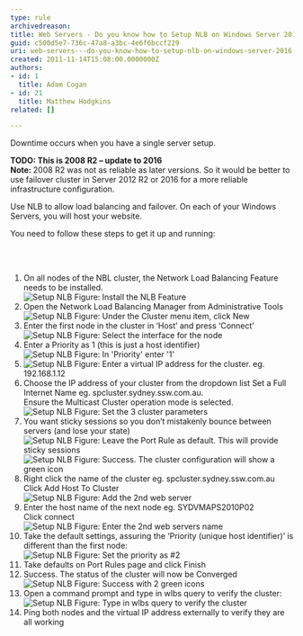 ```yaml
---
type: rule
archivedreason: 
title: Web Servers - Do you know how to Setup NLB on Windows Server 2016? (aka Network Load Balancing)
guid: c500d5e7-736c-47a8-a3bc-4e6f6bccf229
uri: web-servers---do-you-know-how-to-setup-nlb-on-windows-server-2016-aka-network-load-balancing
created: 2011-11-14T15:08:00.0000000Z
authors:
- id: 1
  title: Adam Cogan
- id: 21
  title: Matthew Hodgkins
related: []

---
```



<p>Downtime occurs when you have a single server setup.<br></p><p class="ssw15-rteElement-InfoBox"><b>TODO&#58; This is 2008 R2 – update to 2016</b><br><b>Note&#58;&#160;</b>2008 R2 was not as reliable as later versions. So it would be better to use failover cluster in Server 2012 R2 or 2016 for a more reliable infrastructure configuration.&#160;</p><p>​​Use NLB to allow load balancing and failover. On each of your Windows Servers, you will host your website.</p>
<p>You need to follow these steps to get it up and running&#58;</p>
<br><excerpt class='endintro'></excerpt><br>
<ol><li>On all nodes of the NBL cluster, the Network Load Balancing Feature needs to be installed.<br><img class="ms-rteCustom-ImageArea" alt="Setup NLB" src="/PublishingImages/Setup-NLB-1.jpg" /> <span class="ms-rteCustom-FigureNormal">Figure&#58; Install the NLB Feature</span> </li>
<li>Open the Network Load Balancing Manager from Administrative Tools<br><img class="ms-rteCustom-ImageArea" alt="Setup NLB" src="/PublishingImages/Setup-NLB-2.jpg" /> <span class="ms-rteCustom-FigureNormal">Figure&#58; Under the Cluster menu item, click New</span> </li>
<li>Enter the first node in the cluster in ‘Host’ and press ‘Connect’<br><img class="ms-rteCustom-ImageArea" alt="Setup NLB" src="/PublishingImages/Setup-NLB-3.jpg" /> <span class="ms-rteCustom-FigureNormal">Figure&#58; Select the interface for the node</span> </li>
<li>Enter a Priority as 1 (this is just a host identifier)<br><img class="ms-rteCustom-ImageArea" alt="Setup NLB" src="/PublishingImages/Setup-NLB-4.jpg" /> <span class="ms-rteCustom-FigureNormal">Figure&#58; In 'Priority' enter '1'</span> </li>
<li><img class="ms-rteCustom-ImageArea" alt="Setup NLB" src="/PublishingImages/Setup-NLB-5.jpg" /> <span class="ms-rteCustom-FigureNormal">Figure&#58; Enter a virtual IP address for the cluster. eg. 192.168.1.12</span> </li>
<li>Choose the IP address of your cluster from the dropdown list Set a Full Internet Name eg. spcluster.sydney.ssw.com.au. <br>Ensure the Multicast Cluster operation mode is selected.<br><img class="ms-rteCustom-ImageArea" alt="Setup NLB" src="/PublishingImages/Setup-NLB-6.jpg" /> <span class="ms-rteCustom-FigureNormal">Figure&#58; Set the 3 cluster parameters</span> </li>
<li>You want sticky sessions so you don’t mistakenly bounce between servers (and lose your state)<br><img class="ms-rteCustom-ImageArea" alt="Setup NLB" src="/PublishingImages/Setup-NLB-7.jpg" /> <span class="ms-rteCustom-FigureNormal">Figure&#58; Leave the Port Rule as default. This will provide sticky sessions</span><br><img class="ms-rteCustom-ImageArea" alt="Setup NLB" src="/PublishingImages/Setup-NLB-8.jpg" /> <span class="ms-rteCustom-FigureNormal">Figure&#58; Success. The cluster configuration will show a green icon</span> </li>
<li>Right click the name of the cluster eg. spcluster.sydney.ssw.com.au Click Add Host To Cluster<br><img class="ms-rteCustom-ImageArea" alt="Setup NLB" src="/PublishingImages/Setup-NLB-9.jpg" /> <span class="ms-rteCustom-FigureNormal">Figure&#58; Add the 2nd web server</span> </li>
<li>Enter the host name of the next node eg. SYDVMAPS2010P02<br>Click connect<br><img class="ms-rteCustom-ImageArea" alt="Setup NLB" src="/PublishingImages/Setup-NLB-10.jpg" /> <span class="ms-rteCustom-FigureNormal">Figure&#58; Enter the 2nd web servers name</span> </li>
<li>Take the default settings, assuring the ‘Priority (unique host identifier)’ is different than the first node&#58;<br><img class="ms-rteCustom-ImageArea" alt="Setup NLB" src="/PublishingImages/Setup-NLB-1.jpg" /> <span class="ms-rteCustom-FigureNormal">Figure&#58; Set the priority as #2</span> </li>
<li>Take defaults on Port Rules page and click Finish</li>
<li>Success. The status of the cluster will now be Converged<br><img class="ms-rteCustom-ImageArea" alt="Setup NLB" src="/PublishingImages/Setup-NLB-12.jpg" /> <span class="ms-rteCustom-FigureNormal">Figure&#58; Success with 2 green icons</span> </li>
<li>Open a command prompt and type in wlbs query to verify the cluster&#58;<br><img class="ms-rteCustom-ImageArea" alt="Setup NLB" src="/PublishingImages/Setup-NLB-13.jpg" /> <span class="ms-rteCustom-FigureNormal">Figure&#58; Type in wlbs query to verify the cluster</span> </li>
<li>Ping both nodes and the virtual IP address externally to verify they are all working</li></ol>


